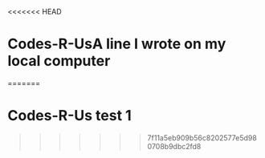 <<<<<<< HEAD
# Codes-R-UsA line I wrote on my local computer
=======
# Codes-R-Us test 1
>>>>>>> 7f11a5eb909b56c8202577e5d980708b9dbc2fd8
